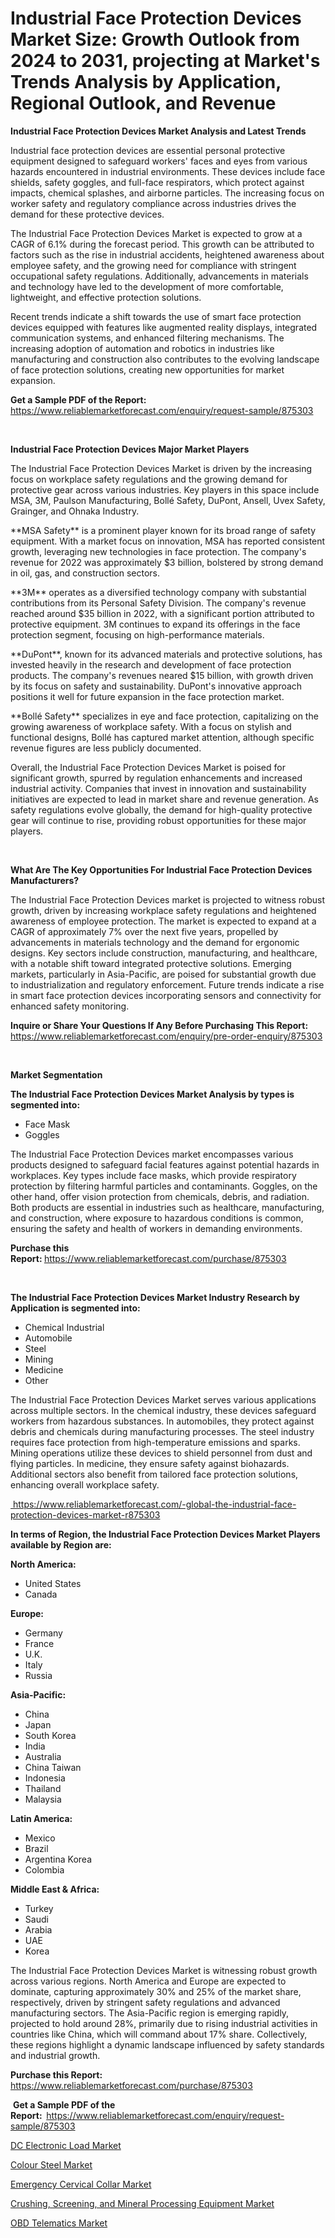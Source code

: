 <p><h1>Industrial Face Protection Devices Market Size: Growth Outlook from 2024 to 2031, projecting at Market's Trends Analysis by Application, Regional Outlook, and Revenue</h1></p><p><strong>Industrial Face Protection Devices Market Analysis and Latest Trends</strong></p>
<p><p>Industrial face protection devices are essential personal protective equipment designed to safeguard workers' faces and eyes from various hazards encountered in industrial environments. These devices include face shields, safety goggles, and full-face respirators, which protect against impacts, chemical splashes, and airborne particles. The increasing focus on worker safety and regulatory compliance across industries drives the demand for these protective devices.</p><p>The Industrial Face Protection Devices Market is expected to grow at a CAGR of 6.1% during the forecast period. This growth can be attributed to factors such as the rise in industrial accidents, heightened awareness about employee safety, and the growing need for compliance with stringent occupational safety regulations. Additionally, advancements in materials and technology have led to the development of more comfortable, lightweight, and effective protection solutions. </p><p>Recent trends indicate a shift towards the use of smart face protection devices equipped with features like augmented reality displays, integrated communication systems, and enhanced filtering mechanisms. The increasing adoption of automation and robotics in industries like manufacturing and construction also contributes to the evolving landscape of face protection solutions, creating new opportunities for market expansion.</p></p>
<p><strong>Get a Sample PDF of the Report:&nbsp;</strong> <a href="https://www.reliablemarketforecast.com/enquiry/request-sample/875303">https://www.reliablemarketforecast.com/enquiry/request-sample/875303</a></p>
<p>&nbsp;</p>
<p><strong>Industrial Face Protection Devices Major Market Players</strong></p>
<p><p>The Industrial Face Protection Devices Market is driven by the increasing focus on workplace safety regulations and the growing demand for protective gear across various industries. Key players in this space include MSA, 3M, Paulson Manufacturing, Bollé Safety, DuPont, Ansell, Uvex Safety, Grainger, and Ohnaka Industry.</p><p>**MSA Safety** is a prominent player known for its broad range of safety equipment. With a market focus on innovation, MSA has reported consistent growth, leveraging new technologies in face protection. The company's revenue for 2022 was approximately $3 billion, bolstered by strong demand in oil, gas, and construction sectors.</p><p>**3M** operates as a diversified technology company with substantial contributions from its Personal Safety Division. The company's revenue reached around $35 billion in 2022, with a significant portion attributed to protective equipment. 3M continues to expand its offerings in the face protection segment, focusing on high-performance materials.</p><p>**DuPont**, known for its advanced materials and protective solutions, has invested heavily in the research and development of face protection products. The company's revenues neared $15 billion, with growth driven by its focus on safety and sustainability. DuPont's innovative approach positions it well for future expansion in the face protection market.</p><p>**Bollé Safety** specializes in eye and face protection, capitalizing on the growing awareness of workplace safety. With a focus on stylish and functional designs, Bollé has captured market attention, although specific revenue figures are less publicly documented.</p><p>Overall, the Industrial Face Protection Devices Market is poised for significant growth, spurred by regulation enhancements and increased industrial activity. Companies that invest in innovation and sustainability initiatives are expected to lead in market share and revenue generation. As safety regulations evolve globally, the demand for high-quality protective gear will continue to rise, providing robust opportunities for these major players.</p></p>
<p>&nbsp;</p>
<p><strong>What Are The Key Opportunities For Industrial Face Protection Devices Manufacturers?</strong></p>
<p><p>The Industrial Face Protection Devices market is projected to witness robust growth, driven by increasing workplace safety regulations and heightened awareness of employee protection. The market is expected to expand at a CAGR of approximately 7% over the next five years, propelled by advancements in materials technology and the demand for ergonomic designs. Key sectors include construction, manufacturing, and healthcare, with a notable shift toward integrated protective solutions. Emerging markets, particularly in Asia-Pacific, are poised for substantial growth due to industrialization and regulatory enforcement. Future trends indicate a rise in smart face protection devices incorporating sensors and connectivity for enhanced safety monitoring.</p></p>
<p><strong>Inquire or Share Your Questions If Any Before Purchasing This Report:</strong> <a href="https://www.reliablemarketforecast.com/enquiry/pre-order-enquiry/875303">https://www.reliablemarketforecast.com/enquiry/pre-order-enquiry/875303</a></p>
<p>&nbsp;</p>
<p><strong>Market Segmentation</strong></p>
<p><strong>The Industrial Face Protection Devices Market Analysis by types is segmented into:</strong></p>
<p><ul><li>Face Mask</li><li>Goggles</li></ul></p>
<p><p>The Industrial Face Protection Devices market encompasses various products designed to safeguard facial features against potential hazards in workplaces. Key types include face masks, which provide respiratory protection by filtering harmful particles and contaminants. Goggles, on the other hand, offer vision protection from chemicals, debris, and radiation. Both products are essential in industries such as healthcare, manufacturing, and construction, where exposure to hazardous conditions is common, ensuring the safety and health of workers in demanding environments.</p></p>
<p><strong>Purchase this Report:&nbsp;</strong><a href="https://www.reliablemarketforecast.com/purchase/875303">https://www.reliablemarketforecast.com/purchase/875303</a></p>
<p>&nbsp;</p>
<p><strong>The Industrial Face Protection Devices Market Industry Research by Application is segmented into:</strong></p>
<p><ul><li>Chemical Industrial</li><li>Automobile</li><li>Steel</li><li>Mining</li><li>Medicine</li><li>Other</li></ul></p>
<p><p>The Industrial Face Protection Devices Market serves various applications across multiple sectors. In the chemical industry, these devices safeguard workers from hazardous substances. In automobiles, they protect against debris and chemicals during manufacturing processes. The steel industry requires face protection from high-temperature emissions and sparks. Mining operations utilize these devices to shield personnel from dust and flying particles. In medicine, they ensure safety against biohazards. Additional sectors also benefit from tailored face protection solutions, enhancing overall workplace safety.</p></p>
<p><a href="https://www.reliablemarketforecast.com/-global-the-industrial-face-protection-devices-market-r875303">&nbsp;https://www.reliablemarketforecast.com/-global-the-industrial-face-protection-devices-market-r875303</a></p>
<p><strong>In terms of Region, the Industrial Face Protection Devices Market Players available by Region are:</strong></p>
<p>
    <p> <strong> North America: </strong>
        <ul>
            <li>United States</li>
            <li>Canada</li>
        </ul>
        </p> 
    <p> <strong> Europe: </strong>
        <ul>
            <li>Germany</li>
            <li>France</li>
            <li>U.K.</li>
            <li>Italy</li>
            <li>Russia</li>
        </ul>
        </p> 
    <p> <strong> Asia-Pacific: </strong>
        <ul>
            <li>China</li>
            <li>Japan</li>
            <li>South Korea</li>
            <li>India</li>
            <li>Australia</li>
            <li>China Taiwan</li>
            <li>Indonesia</li>
            <li>Thailand</li>
            <li>Malaysia</li>
        </ul>
        </p> 
    <p> <strong> Latin America: </strong>
        <ul>
            <li>Mexico</li>
            <li>Brazil</li>
            <li>Argentina Korea</li>
            <li>Colombia</li>
        </ul>
        </p> 
    <p> <strong> Middle East & Africa: </strong>
        <ul>
            <li>Turkey</li>
            <li>Saudi</li>
            <li>Arabia</li>
            <li>UAE</li>
            <li>Korea</li>
        </ul>
    </p>
    </p>
<p><p>The Industrial Face Protection Devices Market is witnessing robust growth across various regions. North America and Europe are expected to dominate, capturing approximately 30% and 25% of the market share, respectively, driven by stringent safety regulations and advanced manufacturing sectors. The Asia-Pacific region is emerging rapidly, projected to hold around 28%, primarily due to rising industrial activities in countries like China, which will command about 17% share. Collectively, these regions highlight a dynamic landscape influenced by safety standards and industrial growth.</p></p>
<p><strong>Purchase this Report: </strong><a href="https://www.reliablemarketforecast.com/purchase/875303">https://www.reliablemarketforecast.com/purchase/875303</a></p>
<p>&nbsp;<strong>Get a Sample PDF of the Report:&nbsp;&nbsp;</strong><a href="https://www.reliablemarketforecast.com/enquiry/request-sample/875303">https://www.reliablemarketforecast.com/enquiry/request-sample/875303</a></p>
<p><strong></strong></p>
<p><p><a href="https://www.linkedin.com/pulse/dc-electronic-load-market-strategic-insights-product-evolution-uxqac?trackingId=QXOwSMM2RDyugJZKvbPyhA%3D%3D">DC Electronic Load Market</a></p><p><a href="https://www.linkedin.com/pulse/in-depth-analysis-global-colour-steel-market-scope-its-rapid-vq3ae?trackingId=0QTiOPLcSgGWs2JvhXcaeA%3D%3D">Colour Steel Market</a></p><p><a href="https://medium.com/@lynnullrich2023/emergency-cervical-collar-market-size-share-growth-and-market-analysis-by-type-by-application-d598413443aa">Emergency Cervical Collar Market</a></p><p><a href="https://medium.com/@lynnullrich2023/crushing-screening-and-mineral-processing-equipment-market-trends-and-analysis-opportunities-d2f3e2367954">Crushing, Screening, and Mineral Processing Equipment Market</a></p><p><a href="https://www.linkedin.com/pulse/obd-telematics-market-global-regional-analysis-2024-2031-vsmsc?trackingId=DhfER68mSbG7OSeGEQk9jQ%3D%3D">OBD Telematics Market</a></p></p>